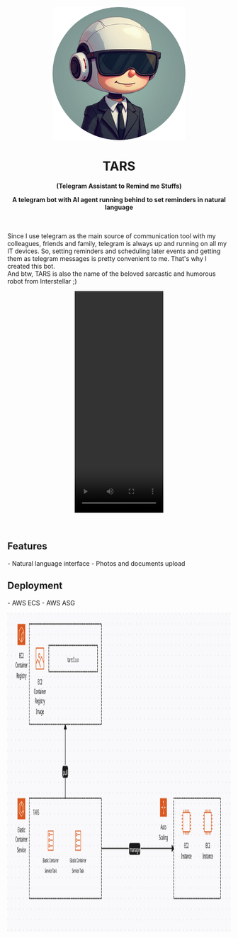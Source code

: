 

<!-- ![TARS Avatar](assets/TARS.png) -->
<p align="center"><img src="assets/TARS.png" width="300" height="300"></p>

<h1 align="center">
TARS
</h1>
<p align="center"><strong>(Telegram Assistant to Remind me Stuffs)</strong></p>
<p align="center"><strong>A telegram bot with AI agent running behind to set reminders in natural language</strong></p>
<br>
<br>
Since I use telegram as the main source of communication tool with my colleagues, friends and family, telegram is always up and running on all my IT devices. So, setting reminders and scheduling later events and getting them as telegram messages is pretty convenient to me. That's why I created this bot.
<br>
And btw, TARS is also the name of the beloved sarcastic and humorous robot from Interstellar ;)
<br>
<p align="center"><video width="200" height="500" src="https://github.com/user-attachments/assets/295eecd9-cca0-45c6-8d59-44a67b49de65" controls></video></p>

<br>

<h2>Features</h2>
- Natural language interface
- Photos and documents upload

<br>

<h2>Deployment</h2>
- AWS ECS
- AWS ASG
<p align="center"><img src="assets/aws.png" width="1080" height="720"></p>
